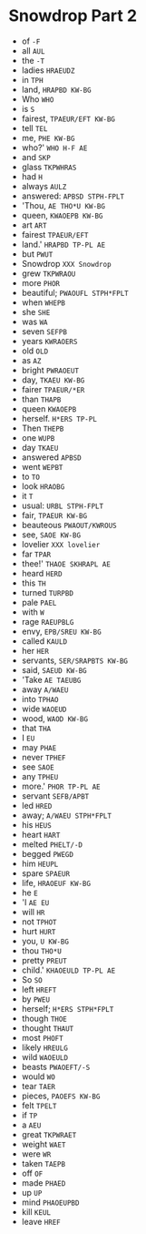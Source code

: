 # Snowdrop Part 2

* of `-F`
* all `AUL`
* the `-T`
* ladies `HRAEUDZ`
* in `TPH`
* land, `HRAPBD KW-BG`
* Who `WHO`
* is `S`
* fairest, `TPAEUR/EFT KW-BG`
* tell `TEL`
* me, `PHE KW-BG`
* who?' `WHO H-F AE`
* and `SKP`
* glass `TKPWHRAS`
* had `H`
* always `AULZ`
* answered: `APBSD STPH-FPLT`
* 'Thou, `AE THO*U KW-BG`
* queen, `KWAOEPB KW-BG`
* art `ART`
* fairest `TPAEUR/EFT`
* land.' `HRAPBD TP-PL AE`
* but `PWUT`
* Snowdrop `XXX Snowdrop`
* grew `TKPWRAOU`
* more `PHOR`
* beautiful; `PWAOUFL STPH*FPLT`
* when `WHEPB`
* she `SHE`
* was `WA`
* seven `SEFPB`
* years `KWRAOERS`
* old `OLD`
* as `AZ`
* bright `PWRAOEUT`
* day, `TKAEU KW-BG`
* fairer `TPAEUR/*ER`
* than `THAPB`
* queen `KWAOEPB`
* herself. `H*ERS TP-PL`
* Then `THEPB`
* one `WUPB`
* day `TKAEU`
* answered `APBSD`
* went `WEPBT`
* to `TO`
* look `HRAOBG`
* it `T`
* usual: `URBL STPH-FPLT`
* fair, `TPAEUR KW-BG`
* beauteous `PWAOUT/KWROUS`
* see, `SAOE KW-BG`
* lovelier `XXX lovelier`
* far `TPAR`
* thee!' `THAOE SKHRAPL AE`
* heard `HERD`
* this `TH`
* turned `TURPBD`
* pale `PAEL`
* with `W`
* rage `RAEUPBLG`
* envy, `EPB/SREU KW-BG`
* called `KAULD`
* her `HER`
* servants, `SER/SRAPBTS KW-BG`
* said, `SAEUD KW-BG`
* 'Take `AE TAEUBG`
* away `A/WAEU`
* into `TPHAO`
* wide `WAOEUD`
* wood, `WAOD KW-BG`
* that `THA`
* I `EU`
* may `PHAE`
* never `TPHEF`
* see `SAOE`
* any `TPHEU`
* more.' `PHOR TP-PL AE`
* servant `SEFB/APBT`
* led `HRED`
* away; `A/WAEU STPH*FPLT`
* his `HEUS`
* heart `HART`
* melted `PHELT/-D`
* begged `PWEGD`
* him `HEUPL`
* spare `SPAEUR`
* life, `HRAOEUF KW-BG`
* he `E`
* 'I `AE EU`
* will `HR`
* not `TPHOT`
* hurt `HURT`
* you, `U KW-BG`
* thou `THO*U`
* pretty `PREUT`
* child.' `KHAOEULD TP-PL AE`
* So `SO`
* left `HREFT`
* by `PWEU`
* herself; `H*ERS STPH*FPLT`
* though `THOE`
* thought `THAUT`
* most `PHOFT`
* likely `HREULG`
* wild `WAOEULD`
* beasts `PWAOEFT/-S`
* would `WO`
* tear `TAER`
* pieces, `PAOEFS KW-BG`
* felt `TPELT`
* if `TP`
* a `AEU`
* great `TKPWRAET`
* weight `WAET`
* were `WR`
* taken `TAEPB`
* off `OF`
* made `PHAED`
* up `UP`
* mind `PHAOEUPBD`
* kill `KEUL`
* leave `HREF`
